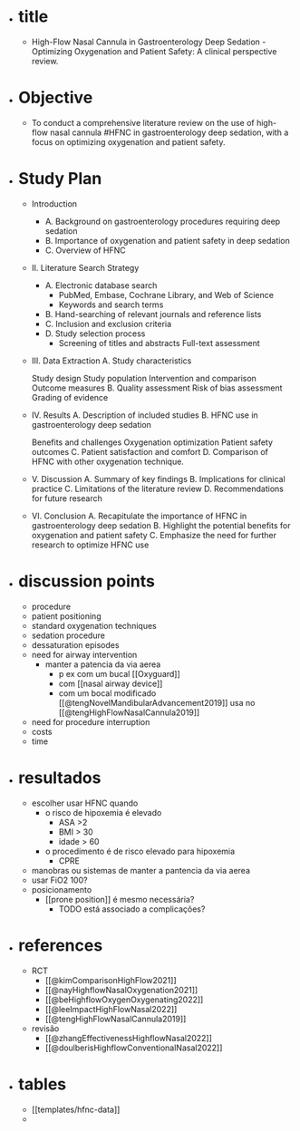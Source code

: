 - # title
	- High-Flow Nasal Cannula in Gastroenterology Deep Sedation - Optimizing Oxygenation and Patient Safety: A clinical perspective review.
- # Objective
	- To conduct a comprehensive literature review on the use of high-flow nasal cannula #HFNC in gastroenterology deep sedation, with a focus on optimizing oxygenation and patient safety.
- # Study Plan
	- Introduction
		- A. Background on gastroenterology procedures requiring deep sedation
		- B. Importance of oxygenation and patient safety in deep sedation
		- C. Overview of HFNC
	- II. Literature Search Strategy
		- A. Electronic database search
			- PubMed, Embase, Cochrane Library, and Web of Science
			- Keywords and search terms
		- B. Hand-searching of relevant journals and reference lists
		- C. Inclusion and exclusion criteria
		- D. Study selection process
			- Screening of titles and abstracts
			  Full-text assessment
	- III. Data Extraction
	  A. Study characteristics
	  
	  Study design
	  Study population
	  Intervention and comparison
	  Outcome measures
	  B. Quality assessment
	  Risk of bias assessment
	  Grading of evidence
	- IV. Results
	  A. Description of included studies
	  B. HFNC use in gastroenterology deep sedation
	  
	  Benefits and challenges
	  Oxygenation optimization
	  Patient safety outcomes
	  C. Patient satisfaction and comfort
	  D. Comparison of HFNC with other oxygenation technique.
	- V. Discussion
	  A. Summary of key findings
	  B. Implications for clinical practice
	  C. Limitations of the literature review
	  D. Recommendations for future research
	- VI. Conclusion
	  A. Recapitulate the importance of HFNC in gastroenterology deep sedation
	  B. Highlight the potential benefits for oxygenation and patient safety
	  C. Emphasize the need for further research to optimize HFNC use
- # discussion points
	- procedure
	- patient positioning
	- standard oxygenation techniques
	- sedation procedure
	- dessaturation episodes
	- need for airway intervention
		- manter a patencia da via aerea
			- p ex com um bucal [[Oxyguard]]
			- com [[nasal airway device]]
			- com um bocal modificado [[@tengNovelMandibularAdvancement2019]] usa no [[@tengHighFlowNasalCannula2019]]
	- need for procedure interruption
	- costs
	- time
- # resultados
	- escolher usar HFNC quando
		- o risco de hipoxemia é elevado
			- ASA >2
			- BMI > 30
			- idade > 60
		- o procedimento é de risco elevado para hipoxemia
			- CPRE
	- manobras ou sistemas de manter a pantencia da via aerea
	- usar FiO2 100?
	- posicionamento
		- [[prone position]] é mesmo necessária?
			- TODO está associado a complicações?
- # references
	- RCT
		- [[@kimComparisonHighFlow2021]]
		- [[@nayHighflowNasalOxygenation2021]]
		- [[@beHighflowOxygenOxygenating2022]]
		- [[@leeImpactHighFlowNasal2022]]
		- [[@tengHighFlowNasalCannula2019]]
	- revisão
		- [[@zhangEffectivenessHighflowNasal2022]]
		- [[@doulberisHighflowConventionalNasal2022]]
- # tables
	- [[templates/hfnc-data]]
	-